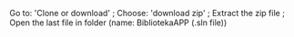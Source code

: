Go to: 'Clone or download' ; 
Choose: 'download zip' ; 
Extract the zip file ; 
Open the last file in folder (name: BibliotekaAPP (.sln file))

